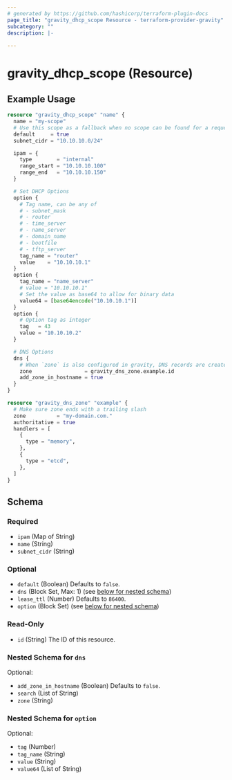 ```yaml
---
# generated by https://github.com/hashicorp/terraform-plugin-docs
page_title: "gravity_dhcp_scope Resource - terraform-provider-gravity"
subcategory: ""
description: |-
  
---
```


# gravity_dhcp_scope (Resource)



## Example Usage

```terraform
resource "gravity_dhcp_scope" "name" {
  name = "my-scope"
  # Use this scope as a fallback when no scope can be found for a request
  default     = true
  subnet_cidr = "10.10.10.0/24"

  ipam = {
    type        = "internal"
    range_start = "10.10.10.100"
    range_end   = "10.10.10.150"
  }

  # Set DHCP Options
  option {
    # Tag name, can be any of
    # - subnet_mask
    # - router
    # - time_server
    # - name_server
    # - domain_name
    # - bootfile
    # - tftp_server
    tag_name = "router"
    value    = "10.10.10.1"
  }
  option {
    tag_name = "name_server"
    # value = "10.10.10.1"
    # Set the value as base64 to allow for binary data
    value64 = [base64encode("10.10.10.1")]
  }
  option {
    # Option tag as integer
    tag   = 43
    value = "10.10.10.2"
  }

  # DNS Options
  dns {
    # When `zone` is also configured in gravity, DNS records are created automatically
    zone                 = gravity_dns_zone.example.id
    add_zone_in_hostname = true
  }
}

resource "gravity_dns_zone" "example" {
  # Make sure zone ends with a trailing slash
  zone          = "my-domain.com."
  authoritative = true
  handlers = [
    {
      type = "memory",
    },
    {
      type = "etcd",
    },
  ]
}
```

<!-- schema generated by tfplugindocs -->
## Schema

### Required

- `ipam` (Map of String)
- `name` (String)
- `subnet_cidr` (String)

### Optional

- `default` (Boolean) Defaults to `false`.
- `dns` (Block Set, Max: 1) (see [below for nested schema](#nestedblock--dns))
- `lease_ttl` (Number) Defaults to `86400`.
- `option` (Block Set) (see [below for nested schema](#nestedblock--option))

### Read-Only

- `id` (String) The ID of this resource.

<a id="nestedblock--dns"></a>
### Nested Schema for `dns`

Optional:

- `add_zone_in_hostname` (Boolean) Defaults to `false`.
- `search` (List of String)
- `zone` (String)


<a id="nestedblock--option"></a>
### Nested Schema for `option`

Optional:

- `tag` (Number)
- `tag_name` (String)
- `value` (String)
- `value64` (List of String)
